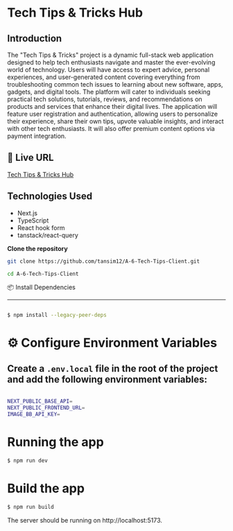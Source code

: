 
# Tech Tips & Tricks Hub

##  Introduction
The "Tech Tips & Tricks" project is a dynamic full-stack web application designed to help tech enthusiasts navigate and master the ever-evolving world of technology. Users will have access to expert advice, personal experiences, and user-generated content covering everything from troubleshooting common tech issues to learning about new software, apps, gadgets, and digital tools. The platform will cater to individuals seeking practical tech solutions, tutorials, reviews, and recommendations on products and services that enhance their digital lives. The application will feature user registration and authentication, allowing users to personalize their experience, share their own tips, upvote valuable insights, and interact with other tech enthusiasts. It will also offer premium content options via payment integration.

## 🔗 Live URL

[Tech Tips & Tricks Hub](https://a-6-tech-tips-client-ggc5.vercel.app/)


## Technologies Used
- Next.js
- TypeScript
- React hook form
- tanstack/react-query


 **Clone the repository**

   ```sh
   git clone https://github.com/tansim12/A-6-Tech-Tips-Client.git

   cd A-6-Tech-Tips-Client
  
```
📦 Install Dependencies

---
```bash

$ npm install --legacy-peer-deps

```
# ⚙️ Configure Environment Variables
## Create a `.env.local` file in the root of the project and add the following environment variables:

```bash

NEXT_PUBLIC_BASE_API=
NEXT_PUBLIC_FRONTEND_URL=
IMAGE_BB_API_KEY=


```
# Running the app

```TYPESCRIPT
$ npm run dev
```
# Build the app

```TYPESCRIPT
$ npm run build


```
The server should be running on http://localhost:5173.

